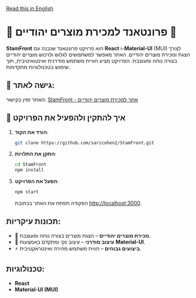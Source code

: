 [Read this in English](README.md)

# 🌟 פרונטאנד למכירת מוצרים יהודיים 🌟

**StamFront** הוא פרויקט פרונטאנד שנבנה עם **React** ו-**Material-UI** (MUI) לצורך הצגת ומכירת מוצרים יהודיים. האתר מאפשר למשתמשים לגלוש ולרכוש מוצרים יהודיים בצורה נוחה ומעוצבת. הפרויקט מציע חוויית משתמש מודרנית ואינטואיטיבית, תוך שימוש בטכנולוגיות מתקדמות.

## 🔗 גישה לאתר:
האתר זמין בקישור: [StamFront - אתר למכירת מוצרים יהודיים](https://saricohen2.github.io/StamFront/#/home)

## 🧰 איך להתקין ולהפעיל את הפרויקט

1. **הורד את הקוד**:
   ```bash
   git clone https://github.com/saricohen2/StamFront.git
   ```

2. **התקן את התלויות**:
   ```bash
   cd StamFront
   npm install
   ```

3. **הפעל את הפרויקט**:
   ```bash
   npm start
   ```
   הפקודה תפתח את האתר בכתובת [http://localhost:3000](http://localhost:3000).

## תכונות עיקריות:
- 🛒 **מכירת מוצרים יהודיים** – הצגת מוצרים בצורה נוחה ומעוצבת.
- 🎨 **עיצוב מודרני** – עיצוב נקי ומתקדם באמצעות **Material-UI**.
- ⚡ **ביצועים גבוהים** – חווית משתמש מהירה ואינטראקטיבית.

## טכנולוגיות:
- **React**
- **Material-UI (MUI)**
